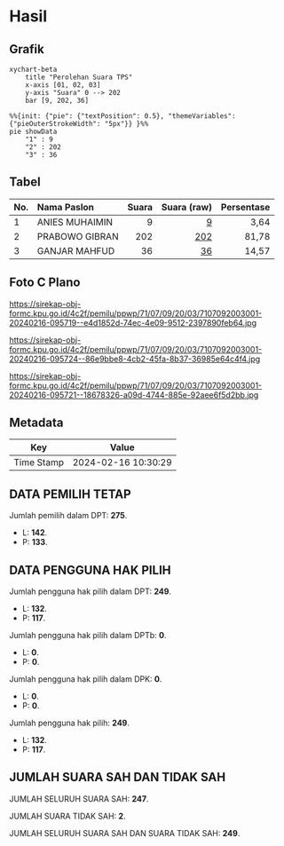 # Hasil

## Grafik

```mermaid
xychart-beta
    title "Perolehan Suara TPS"
    x-axis [01, 02, 03]
    y-axis "Suara" 0 --> 202
    bar [9, 202, 36]
```

```mermaid
%%{init: {"pie": {"textPosition": 0.5}, "themeVariables": {"pieOuterStrokeWidth": "5px"}} }%%
pie showData
    "1" : 9
    "2" : 202
    "3" : 36
```

## Tabel

| No. | Nama Paslon    | Suara | Suara (raw) | Persentase |
|:--- |:-------------- | -----:| -----------:| ----------:|
| 1   | ANIES MUHAIMIN | 9     | [9][p-1]    | 3,64       |
| 2   | PRABOWO GIBRAN | 202   | [202][p-2]  | 81,78      |
| 3   | GANJAR MAHFUD  | 36    | [36][p-3]   | 14,57      |


[p-1]: https://github.com/gigit-pemilu/pemilu-2024-71-sulawesi-utara/blob/main/pilpres/hitung-suara/sub/71-sulawesi-utara/sub/07-minahasa-tenggara/sub/09-tombatu-timur/sub/2003-molompar-atas/sub/001-tps/sub/paslon-1.txt
[p-2]: https://github.com/gigit-pemilu/pemilu-2024-71-sulawesi-utara/blob/main/pilpres/hitung-suara/sub/71-sulawesi-utara/sub/07-minahasa-tenggara/sub/09-tombatu-timur/sub/2003-molompar-atas/sub/001-tps/sub/paslon-2.txt
[p-3]: https://github.com/gigit-pemilu/pemilu-2024-71-sulawesi-utara/blob/main/pilpres/hitung-suara/sub/71-sulawesi-utara/sub/07-minahasa-tenggara/sub/09-tombatu-timur/sub/2003-molompar-atas/sub/001-tps/sub/paslon-3.txt

## Foto C Plano

https://sirekap-obj-formc.kpu.go.id/4c2f/pemilu/ppwp/71/07/09/20/03/7107092003001-20240216-095719--e4d1852d-74ec-4e09-9512-2397890feb64.jpg

https://sirekap-obj-formc.kpu.go.id/4c2f/pemilu/ppwp/71/07/09/20/03/7107092003001-20240216-095724--86e9bbe8-4cb2-45fa-8b37-36985e64c4f4.jpg

https://sirekap-obj-formc.kpu.go.id/4c2f/pemilu/ppwp/71/07/09/20/03/7107092003001-20240216-095721--18678326-a09d-4744-885e-92aee6f5d2bb.jpg


## Metadata

| Key        | Value               |
| ---------- | ------------------- |
| Time Stamp | 2024-02-16 10:30:29 |


## DATA PEMILIH TETAP

Jumlah pemilih dalam DPT: **275**.
 * L: **142**.
 * P: **133**.

## DATA PENGGUNA HAK PILIH

Jumlah pengguna hak pilih dalam DPT: **249**.
 * L: **132**.
 * P: **117**.

Jumlah pengguna hak pilih dalam DPTb: **0**.
 * L: **0**.
 * P: **0**.

Jumlah pengguna hak pilih dalam DPK: **0**.
 * L: **0**.
 * P: **0**.

Jumlah pengguna hak pilih: **249**.
 * L: **132**.
 * P: **117**.

## JUMLAH SUARA SAH DAN TIDAK SAH

JUMLAH SELURUH SUARA SAH: **247**.

JUMLAH SUARA TIDAK SAH: **2**.

JUMLAH SELURUH SUARA SAH DAN SUARA TIDAK SAH: **249**.


